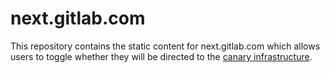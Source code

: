 # next.gitlab.com

This repository contains the static content for next.gitlab.com which allows users to
toggle whether they will be directed to the
[canary infrastructure](https://gitlab.com/gitlab-org/release/docs/blob/master/general/deploy/canary.md).
